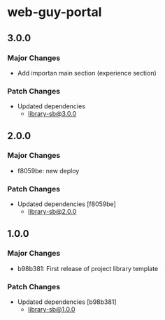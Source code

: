 # web-guy-portal

## 3.0.0

### Major Changes

- Add importan main section (experience section)

### Patch Changes

- Updated dependencies
  - library-sb@3.0.0

## 2.0.0

### Major Changes

- f8059be: new deploy

### Patch Changes

- Updated dependencies [f8059be]
  - library-sb@2.0.0

## 1.0.0

### Major Changes

- b98b381: First release of project library template

### Patch Changes

- Updated dependencies [b98b381]
  - library-sb@1.0.0
